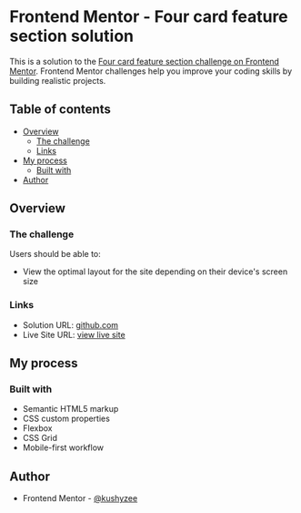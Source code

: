 # Frontend Mentor - Four card feature section solution

This is a solution to the [Four card feature section challenge on Frontend Mentor](https://www.frontendmentor.io/challenges/four-card-feature-section-weK1eFYK). Frontend Mentor challenges help you improve your coding skills by building realistic projects. 

## Table of contents

- [Overview](#overview)
  - [The challenge](#the-challenge)
  - [Links](#links)
- [My process](#my-process)
  - [Built with](#built-with)
- [Author](#author)


## Overview

### The challenge

Users should be able to:

- View the optimal layout for the site depending on their device's screen size


### Links

- Solution URL: [github.com](https://github.com/kushyzee/Four-card-feature-section)
- Live Site URL: [view live site](https://kushyzee.github.io/Four-card-feature-section/)

## My process

### Built with

- Semantic HTML5 markup
- CSS custom properties
- Flexbox
- CSS Grid
- Mobile-first workflow


## Author

- Frontend Mentor - [@kushyzee](https://www.frontendmentor.io/profile/kushyzee)
